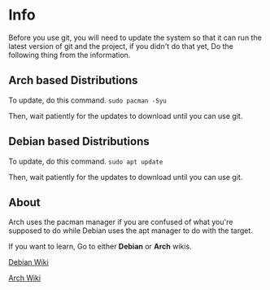 # Info

Before you use git, you will need to update the system so that it can run the latest version
of git and the project, if you didn't do that yet, Do the following thing from the information.

## Arch based Distributions

To update, do this command.
`sudo pacman -Syu`

Then, wait patiently for the updates to download until you can use git.

## Debian based Distributions

To update, do this command.
`sudo apt update`

Then, wait patiently for the updates to download until you can use git.

## About

Arch uses the pacman manager if you are confused of what you're supposed to do
while Debian uses the apt manager to do with the target.

If you want to learn, Go to either **Debian** or **Arch** wikis.

[Debian Wiki](https://wiki.debian.org)

[Arch Wiki](https://wiki.archlinux.org)
